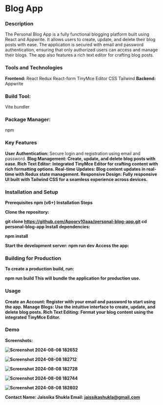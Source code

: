 <h1>Blog App</h1>
<h3>Description</h3>
The Personal Blog App is a fully functional blogging platform built using React and Appwrite. It allows users to create, update, and delete their blog posts with ease. The application is secured with email and password authentication, ensuring that only authorized users can access and manage their blogs. The app also features a rich text editor for crafting blog posts.

<h3>Tools and Technologies</h3>
<b>Frontend:</b>
React
Redux
React-form
TinyMce Editor
CSS Tailwind
<b>Backend:</b>
Appwrite

<h3>Build Tool:</h3>
Vite bundler
<h3>Package Manager:</h3>
npm
<h3>Key Features</h3>
<b>User Authentication:</b>
Secure login and registration using email and password.
<b>Blog Management:<b>
Create, update, and delete blog posts with ease.
<b>Rich Text Editor:</b>
Integrated TinyMce Editor for crafting content with rich formatting options.
<b>Real-time Updates:</b>
Blog content updates in real-time with Redux state management.
<b>Responsive Design:</b>
Fully responsive UI built with Tailwind CSS for a seamless experience across devices.
  
<h3>Installation and Setup</h3>

<b>Prerequisites</b>
npm (v6+)
<b>Installation Steps</b>

Clone the repository:

git clone https://github.com/Apoorv10aaa/personal-blog-app.git
cd personal-blog-app
Install dependencies:

npm install

<b>Start the development server:</b>
npm run dev
Access the app:


<h3>Building for Production</h3>
<b>To create a production build, run:</b>

npm run build
This will bundle the application for production use.

<h3>Usage</h3>
<b>Create an Account:</b>
Register with your email and password to start using the app.
<b>Manage Blogs:</b>
Use the intuitive interface to create, update, and delete blog posts.
<b>Rich Text Editing:</b>
Format your blog content using the integrated TinyMce Editor.

<h3>Demo</h3>
<b>Screenshots:</b>

![Screenshot 2024-08-08 182652](https://github.com/user-attachments/assets/897d642d-3d1b-4e13-91f1-71aeec1688c5)

![Screenshot 2024-08-08 182712](https://github.com/user-attachments/assets/1a0b5bdb-6ab2-462a-85fd-746fb347b34e)

![Screenshot 2024-08-08 182728](https://github.com/user-attachments/assets/075badfb-2647-4042-bb69-bbda63c7a9ee)

![Screenshot 2024-08-08 182744](https://github.com/user-attachments/assets/2f21186e-afd4-453f-a16d-752d1fdd3eb8)

![Screenshot 2024-08-08 182802](https://github.com/user-attachments/assets/ebc2f03b-659c-4177-aa6e-6f952bf88a4a)



Contact
Name: Jaissika Shukla
Email: jaissikashukla@gmail.com
